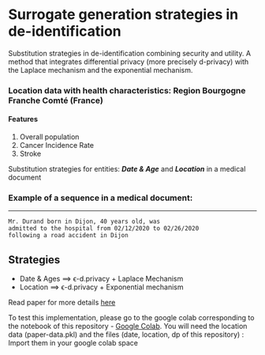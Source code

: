 # Surrogate generation strategies in de-identification
Substitution strategies in de-identification combining security and utility.  A method that integrates differential privacy (more precisely d-privacy) with the Laplace mechanism and the exponential mechanism.

### Location data with health characteristics: Region Bourgogne Franche Comté (France)
#### Features
1. Overall population 
1. Cancer Incidence Rate
1. Stroke

Substitution strategies for entities: ***Date & Age*** and ***Location*** in a medical document

### Example of a sequence in a medical document: 
---

```
Mr. Durand born in Dijon, 40 years old, was
admitted to the hospital from 02/12/2020 to 02/26/2020
following a road accident in Dijon
```
## Strategies
* Date & Ages ⟹ ϵ-d.privacy + Laplace Mechanism 
* Location ⟹ ϵ-d.privacy + Exponential mechanism

Read paper for more details [here](https://)

To test this implementation, please go to the google colab corresponding to the notebook of this repository - [Google Colab](https://colab.research.google.com/gist/yakine8/d68a548b4abec5cacb5609511e837848/surrogate-generation-strategies.ipynb). 
You will need the location data (paper-data.pkl) and the files (date, location, dp of this repository) : Import them in your google colab space

